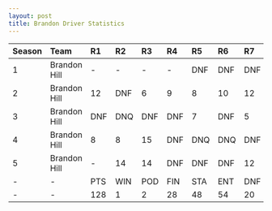 ```yaml
---
layout: post 
title: Brandon Driver Statistics
--- 
```


| Season   | Team         | R1   | R2   | R3   | R4   | R5   | R6   | R7   | R8   | R9   | R10   | R11   | R12   | Pts   | Pos   |
|:---------|:-------------|:-----|:-----|:-----|:-----|:-----|:-----|:-----|:-----|:-----|:------|:------|:------|:------|:------|
| 1        | Brandon Hill | -    | -    | -    | -    | DNF  | DNF  | DNF  | DNF  | 3    | 20    | 7     | 1     | 56    | 8     |
| 2        | Brandon Hill | 12   | DNF  | 6    | 9    | 8    | 10   | 12   | 4    | DNF  | 15    | 6     | 11    | 28    | 15    |
| 3        | Brandon Hill | DNF  | DNQ  | DNF  | DNF  | 7    | DNF  | 5    | DNF  | 9    | DNF   | 5     | 5     | 38    | 10    |
| 4        | Brandon Hill | 8    | 8    | 15   | DNF  | DNQ  | DNQ  | DNF  | 12   | DNQ  | DNQ   | DNQ   | 15    | 9     | 20    |
| 5        | Brandon Hill | -    | 14   | 14   | DNF  | DNF  | DNF  | 12   | DNF  | DNF  | DNF   | 15    | -     | 0     | 31    |
| -        | -            | PTS  | WIN  | POD  | FIN  | STA  | ENT  | DNF  | NET  | DNQ  | %Fin  | PPR   | BST   | CHA   | RNK   |
| -        | -            | 128  | 1    | 2    | 28   | 48   | 54   | 20   | -3   | 6    | 58.3  | 2.37  | 1     | 0     | 14    |